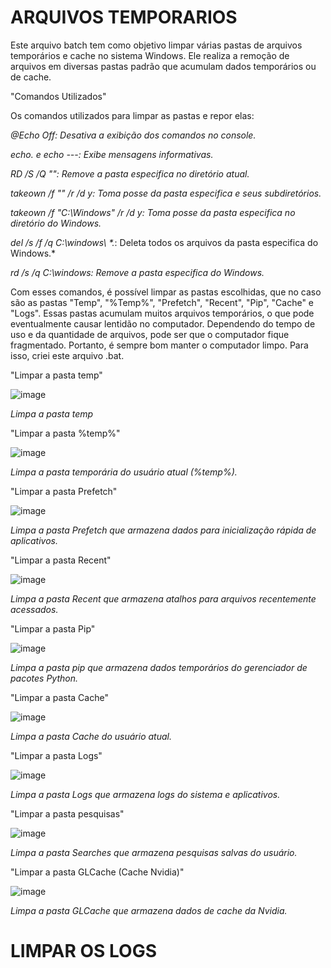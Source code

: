 # ARQUIVOS TEMPORARIOS

Este arquivo batch tem como objetivo limpar várias pastas de arquivos temporários e cache no sistema Windows. Ele realiza a remoção de arquivos em diversas pastas padrão que acumulam dados temporários ou de cache.

"Comandos Utilizados"

Os comandos utilizados para limpar as pastas e repor elas:

*@Echo Off: Desativa a exibição dos comandos no console.*

*echo. e echo ---: Exibe mensagens informativas.*

*RD /S /Q "": Remove a pasta especifica no diretório atual.*

*takeown /f "" /r /d y: Toma posse da pasta especifica e seus subdiretórios.*

*takeown /f "C:\Windows\" /r /d y: Toma posse da pasta especifica no diretório do Windows.*

*del /s /f /q C:\windows\ \*.*: Deleta todos os arquivos da pasta especifica do Windows.*

*rd /s /q C:\windows\: Remove a pasta especifica do Windows.*

Com esses comandos, é possível limpar as pastas escolhidas, que no caso são as pastas "Temp", "%Temp%", "Prefetch", "Recent", "Pip", "Cache" e "Logs". Essas pastas acumulam muitos arquivos temporários, o que pode eventualmente causar lentidão no computador. Dependendo do tempo de uso e da quantidade de arquivos, pode ser que o computador fique fragmentado. Portanto, é sempre bom manter o computador limpo. Para isso, criei este arquivo .bat.

"Limpar a pasta temp"

![image](https://github.com/user-attachments/assets/870d38ab-c87f-41b0-ac89-17812f3eee8a)

*Limpa a pasta temp*

"Limpar a pasta %temp%"

![image](https://github.com/user-attachments/assets/e28d2afc-cc40-41a3-a75d-c3edeb53d6c5)

*Limpa a pasta temporária do usuário atual (%temp%).*

"Limpar a pasta Prefetch"

![image](https://github.com/user-attachments/assets/ce987f83-09c0-4e0b-abd4-b9d9a295cea3)

*Limpa a pasta Prefetch que armazena dados para inicialização rápida de aplicativos.*

"Limpar a pasta Recent"

![image](https://github.com/user-attachments/assets/f53187df-3f3a-49dc-8c75-1fdca5c93665)

*Limpa a pasta Recent que armazena atalhos para arquivos recentemente acessados.*

"Limpar a pasta Pip"

![image](https://github.com/user-attachments/assets/6f1d5a6a-91fa-46f5-b9eb-0401b0b6b353)

*Limpa a pasta pip que armazena dados temporários do gerenciador de pacotes Python.*

"Limpar a pasta Cache"

![image](https://github.com/user-attachments/assets/aafe8195-0205-4b84-a4d1-4771855dacb9)

*Limpa a pasta Cache do usuário atual.*

"Limpar a pasta Logs"

![image](https://github.com/user-attachments/assets/53e91367-e13f-4f9b-99d1-ff8a069f0071)

*Limpa a pasta Logs que armazena logs do sistema e aplicativos.*

"Limpar a pasta pesquisas"

![image](https://github.com/user-attachments/assets/79fd4cec-1328-4289-9769-1c38fb4263c2)

*Limpa a pasta Searches que armazena pesquisas salvas do usuário.*

"Limpar a pasta GLCache (Cache Nvidia)"

![image](https://github.com/user-attachments/assets/86321aef-5077-442c-87b2-8d38c26cb6d9)

*Limpa a pasta GLCache que armazena dados de cache da Nvidia.*

# LIMPAR OS LOGS








